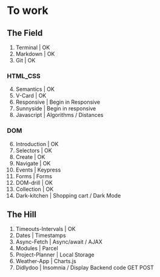 # To work

## The Field

1. Terminal | OK
2. Markdown | OK
3. Git | OK
### HTML_CSS
4. Semantics | OK
5. V-Card | OK
6. Responsive | Begin in Responsive
7. Sunnyside | Begin in responsive
8. Javascript | Algorithms / Distances
### DOM 
6. Introduction | OK
7. Selectors | OK
8. Create | OK
9. Navigate | OK
10. Events | Keypress
11. Forms | Forms
12. DOM-drill | OK
13. Collection | OK 
14. Dark-kitchen | Shopping cart / Dark Mode


## The Hill

1. Timeouts-Intervals | OK
2. Dates | Timestamps
3. Async-Fetch | Async/await / AJAX
4. Modules | Parcel
5. Project-Planner | Local Storage
6. Weather-App | Charts.js
7. Didlydoo | Insomnia / Display Backend code GET POST
